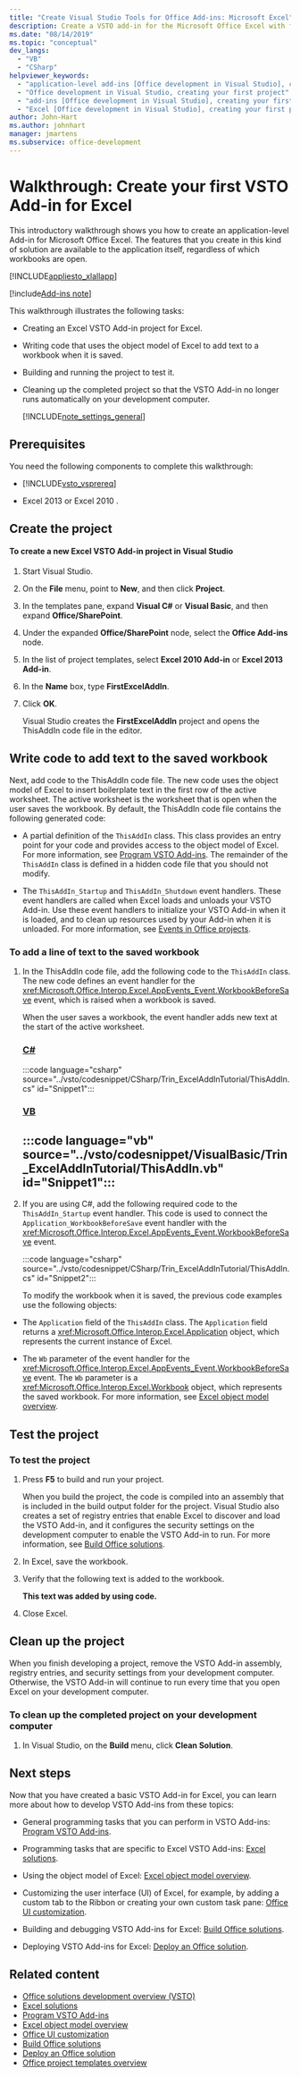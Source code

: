 ```yaml
---
title: "Create Visual Studio Tools for Office Add-ins: Microsoft Excel"
description: Create a VSTO add-in for the Microsoft Office Excel with features that are available to the application itself, regardless of which Excel workbooks are open.
ms.date: "08/14/2019"
ms.topic: "conceptual"
dev_langs:
  - "VB"
  - "CSharp"
helpviewer_keywords:
  - "application-level add-ins [Office development in Visual Studio], creating your first project"
  - "Office development in Visual Studio, creating your first project"
  - "add-ins [Office development in Visual Studio], creating your first project"
  - "Excel [Office development in Visual Studio], creating your first project"
author: John-Hart
ms.author: johnhart
manager: jmartens
ms.subservice: office-development
---
```

# Walkthrough: Create your first VSTO Add-in for Excel

  This introductory walkthrough shows you how to create an application-level Add-in for Microsoft Office Excel. The features that you create in this kind of solution are available to the application itself, regardless of which workbooks are open.

 [!INCLUDE[appliesto_xlallapp](../vsto/includes/appliesto-xlallapp-md.md)]

[!include[Add-ins note](includes/addinsnote.md)]

 This walkthrough illustrates the following tasks:

- Creating an Excel VSTO Add-in project for Excel.

- Writing code that uses the object model of Excel to add text to a workbook when it is saved.

- Building and running the project to test it.

- Cleaning up the completed project so that the VSTO Add-in no longer runs automatically on your development computer.

  [!INCLUDE[note_settings_general](../sharepoint/includes/note-settings-general-md.md)]

## Prerequisites
 You need the following components to complete this walkthrough:

- [!INCLUDE[vsto_vsprereq](../vsto/includes/vsto-vsprereq-md.md)]

-  Excel 2013  or  Excel 2010 .

## Create the project

#### To create a new Excel VSTO Add-in project in Visual Studio

1. Start Visual Studio.

2. On the **File** menu, point to **New**, and then click **Project**.

3. In the templates pane, expand **Visual C#** or **Visual Basic**, and then expand **Office/SharePoint**.

4. Under the expanded **Office/SharePoint** node, select the **Office Add-ins** node.

5. In the list of project templates, select **Excel 2010 Add-in** or **Excel 2013 Add-in**.

6. In the **Name** box, type **FirstExcelAddIn**.

7. Click **OK**.

     Visual Studio creates the **FirstExcelAddIn** project and opens the ThisAddIn code file in the editor.

## Write code to add text to the saved workbook
 Next, add code to the ThisAddIn code file. The new code uses the object model of Excel to insert boilerplate text in the first row of the active worksheet. The active worksheet is the worksheet that is open when the user saves the workbook. By default, the ThisAddIn code file contains the following generated code:

- A partial definition of the `ThisAddIn` class. This class provides an entry point for your code and provides access to the object model of Excel. For more information, see [Program VSTO Add-ins](../vsto/programming-vsto-add-ins.md). The remainder of the `ThisAddIn` class is defined in a hidden code file that you should not modify.

- The `ThisAddIn_Startup` and `ThisAddIn_Shutdown` event handlers. These event handlers are called when Excel loads and unloads your VSTO Add-in. Use these event handlers to initialize your VSTO Add-in when it is loaded, and to clean up resources used by your Add-in when it is unloaded. For more information, see [Events in Office projects](../vsto/events-in-office-projects.md).

### To add a line of text to the saved workbook

1. In the ThisAddIn code file, add the following code to the `ThisAddIn` class. The new code defines an event handler for the <xref:Microsoft.Office.Interop.Excel.AppEvents_Event.WorkbookBeforeSave> event, which is raised when a workbook is saved.

    When the user saves a workbook, the event handler adds new text at the start of the active worksheet.

    ### [C#](#tab/csharp)
    :::code language="csharp" source="../vsto/codesnippet/CSharp/Trin_ExcelAddInTutorial/ThisAddIn.cs" id="Snippet1":::

    ### [VB](#tab/vb)
    :::code language="vb" source="../vsto/codesnippet/VisualBasic/Trin_ExcelAddInTutorial/ThisAddIn.vb" id="Snippet1":::
    ---

2. If you are using C#, add the following required code to the `ThisAddIn_Startup` event handler. This code is used to connect the `Application_WorkbookBeforeSave` event handler with the <xref:Microsoft.Office.Interop.Excel.AppEvents_Event.WorkbookBeforeSave> event.

    :::code language="csharp" source="../vsto/codesnippet/CSharp/Trin_ExcelAddInTutorial/ThisAddIn.cs" id="Snippet2":::

   To modify the workbook when it is saved, the previous code examples use the following objects:

- The `Application` field of the `ThisAddIn` class. The `Application` field returns a <xref:Microsoft.Office.Interop.Excel.Application> object, which represents the current instance of Excel.

- The `Wb` parameter of the event handler for the <xref:Microsoft.Office.Interop.Excel.AppEvents_Event.WorkbookBeforeSave> event. The `Wb` parameter is a <xref:Microsoft.Office.Interop.Excel.Workbook> object, which represents the saved workbook. For more information, see [Excel object model overview](../vsto/excel-object-model-overview.md).

## Test the project

### To test the project

1. Press **F5** to build and run your project.

     When you build the project, the code is compiled into an assembly that is included in the build output folder for the project. Visual Studio also creates a set of registry entries that enable Excel to discover and load the VSTO Add-in, and it configures the security settings on the development computer to enable the VSTO Add-in to run. For more information, see [Build Office solutions](../vsto/building-office-solutions.md).

2. In Excel, save the workbook.

3. Verify that the following text is added to the workbook.

     **This text was added by using code.**

4. Close Excel.

## Clean up the project
 When you finish developing a project, remove the VSTO Add-in assembly, registry entries, and security settings from your development computer. Otherwise, the VSTO Add-in will continue to run every time that you open Excel on your development computer.

### To clean up the completed project on your development computer

1. In Visual Studio, on the **Build** menu, click **Clean Solution**.

## Next steps
 Now that you have created a basic VSTO Add-in for Excel, you can learn more about how to develop VSTO Add-ins from these topics:

- General programming tasks that you can perform in VSTO Add-ins: [Program VSTO Add-ins](../vsto/programming-vsto-add-ins.md).

- Programming tasks that are specific to Excel VSTO Add-ins: [Excel solutions](../vsto/excel-solutions.md).

- Using the object model of Excel: [Excel object model overview](../vsto/excel-object-model-overview.md).

- Customizing the user interface (UI) of Excel, for example, by adding a custom tab to the Ribbon or creating your own custom task pane: [Office UI customization](../vsto/office-ui-customization.md).

- Building and debugging VSTO Add-ins for Excel: [Build Office solutions](../vsto/building-office-solutions.md).

- Deploying VSTO Add-ins for Excel: [Deploy an Office solution](../vsto/deploying-an-office-solution.md).

## Related content
- [Office solutions development overview &#40;VSTO&#41;](../vsto/office-solutions-development-overview-vsto.md)
- [Excel solutions](../vsto/excel-solutions.md)
- [Program VSTO Add-ins](../vsto/programming-vsto-add-ins.md)
- [Excel object model overview](../vsto/excel-object-model-overview.md)
- [Office UI customization](../vsto/office-ui-customization.md)
- [Build Office solutions](../vsto/building-office-solutions.md)
- [Deploy an Office solution](../vsto/deploying-an-office-solution.md)
- [Office project templates overview](../vsto/office-project-templates-overview.md)
